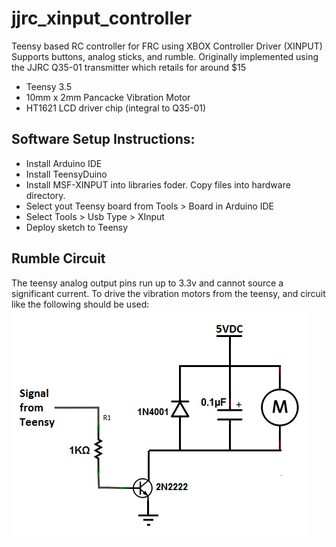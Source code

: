 # jjrc_xinput_controller

Teensy based RC controller for FRC using XBOX Controller Driver (XINPUT) 
Supports buttons, analog sticks, and rumble.
Originally implemented using the JJRC Q35-01 transmitter which retails for around $15
-  Teensy 3.5
-  10mm x 2mm Pancacke Vibration Motor
-  HT1621 LCD driver chip (integral to Q35-01)

## Software Setup Instructions:
-  Install Arduino IDE
-  Install TeensyDuino
-  Install MSF-XINPUT into libraries foder. Copy files into hardware directory.
-  Select yout Teensy board from Tools > Board in Arduino IDE
-  Select Tools > Usb Type > XInput
-  Deploy sketch to Teensy

## Rumble Circuit
The teensy analog output pins run up to 3.3v and cannot source a significant current. To drive the vibration motors from the teensy, and circuit like the following should be used:  
![](images/circuit.png)
